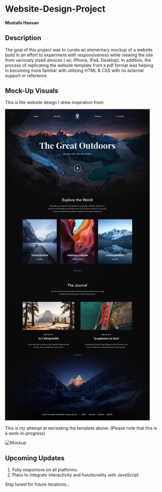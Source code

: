 # Website-Design-Project
#### Mustafa Hassan

## Description

The goal of this project was to curate an elementary mockup of a website build in an effort to experiment with responsiveness while viewing the site from variously sized devices ( ex; iPhone, iPad, Desktop). In addition, the process of replicating the website template from a pdf format was helping in becoming more familiar with utilizing HTML & CSS with no external support or reference.

## Mock-Up Visuals

This is the website design I drew inspiration from: 

![Mockupt](https://github.com/mh2795/Website-Design-Project/blob/master/mockup/TGO.jpg "Website Mockup")

This is my attempt at recreating the template above:
(Please note that this is a work-in-progress)

![Mockup](https://github.com/mh2795/Website-Design-Project/blob/master/images/The%20Great%20Outdoors.png "Website Mockup")

## Upcoming Updates

1. Fully responisve on all platforms.
2. Plans to integrate interactivity and functionality with JavaScript

Stay tuned for future iterations...
